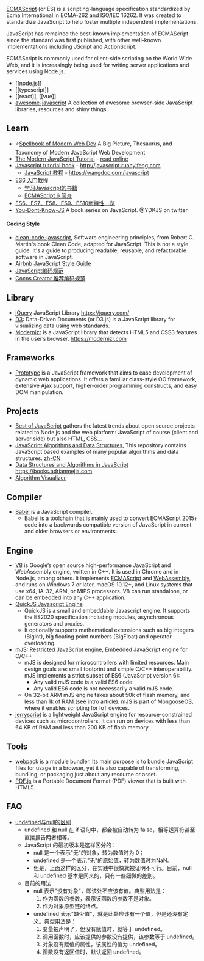 [ECMAScript](https://en.wikipedia.org/wiki/ECMAScript) (or ES) is a scripting-language specification standardized by Ecma International in ECMA-262 and ISO/IEC 16262. It was created to standardize JavaScript to help foster multiple independent implementations.

JavaScript has remained the best-known implementation of ECMAScript since the standard was first published, with other well-known implementations including JScript and ActionScript.

ECMAScript is commonly used for client-side scripting on the World Wide Web, and it is increasingly being used for writing server applications and services using Node.js.


- [[node.js]]
- [[typescript]]
- [[react]], [[vue]]
- [awesome-javascript](https://github.com/sorrycc/awesome-javascript) A collection of awesome browser-side JavaScript libraries, resources and shiny things.


## Learn
- :star:[Spellbook of Modern Web Dev](https://github.com/dexteryy/spellbook-of-modern-webdev) A Big Picture, Thesaurus, and Taxonomy of Modern JavaScript Web Development
- [The Modern JavaScript Tutorial](https://github.com/javascript-tutorial) - [read online](https://javascript.info/)
- [Javascript tutorial book](https://github.com/ruanyf/jstutorial) - http://javascript.ruanyifeng.com
  - [JavaScript 教程](https://github.com/wangdoc/javascript-tutorial) - https://wangdoc.com/javascript
- [ES6 入门教程](http://es6.ruanyifeng.com/)
  - [学习Javascript的书籍](http://www.ruanyifeng.com/blog/2008/01/javascript_book_recommendation.html)
  - [ECMAScript 6 简介](http://es6.ruanyifeng.com/#docs/intro)
- [ES6、ES7、ES8、ES9、ES10新特性一览](https://juejin.im/post/5ca2e1935188254416288eb2)
- [You-Dont-Know-JS](https://github.com/getify/You-Dont-Know-JS) A book series on JavaScript. @YDKJS on twitter.

#### Coding Style
- [clean-code-javascript](https://github.com/ryanmcdermott/clean-code-javascript), Software engineering principles, from Robert C. Martin's book Clean Code, adapted for JavaScript. This is not a style guide. It's a guide to producing readable, reusable, and refactorable software in JavaScript.
- [Airbnb JavaScript Style Guide](https://github.com/airbnb/javascript)
- [JavaScript编码规范](https://github.com/fex-team/styleguide/blob/master/javascript.md)
- [Cocos Creator 推荐编码规范](https://docs.cocos.com/creator/manual/zh/scripting/reference/coding-standards.html)



## Library
- [jQuery](https://github.com/jquery/jquery) JavaScript Library https://jquery.com/
- [D3](https://github.com/d3/d3): Data-Driven Documents (or D3.js) is a JavaScript library for visualizing data using web standards. 
- [Modernizr](https://github.com/modernizr/modernizr) is a JavaScript library that detects HTML5 and CSS3 features in the user’s browser. https://modernizr.com



## Frameworks
- [Prototype](https://github.com/prototypejs/prototype) is a JavaScript framework that aims to ease development of dynamic web applications. It offers a familiar class-style OO framework, extensive Ajax support, higher-order programming constructs, and easy DOM manipulation.



## Projects
- [Best of JavaScript](https://github.com/bestofjs/bestofjs-webui) gathers the latest trends about open source projects related to Node.js and the web platform: JavaScript of course (client and server side) but also HTML, CSS...
- [JavaScript Algorithms and Data Structures](https://github.com/trekhleb/javascript-algorithms), This repository contains JavaScript based examples of many popular algorithms and data structures. [zh-CN](https://github.com/trekhleb/javascript-algorithms/blob/master/README.zh-CN.md)
- [Data Structures and Algorithms in JavaScript](https://github.com/amejiarosario/dsa.js-data-structures-algorithms-javascript) https://books.adrianmejia.com
- [Algorithm Visualizer](https://github.com/algorithm-visualizer/algorithm-visualizer)



## Compiler
- [Babel](https://babeljs.io/) is a JavaScript compiler.
  - Babel is a toolchain that is mainly used to convert ECMAScript 2015+ code into a backwards compatible version of JavaScript in current and older browsers or environments. 



## Engine
- [V8](https://v8.dev/) is Google’s open source high-performance JavaScript and WebAssembly engine, written in C++. It is used in Chrome and in Node.js, among others. It implements [ECMAScript](https://tc39.es/ecma262/) and [WebAssembly](https://webassembly.github.io/spec/core/), and runs on Windows 7 or later, macOS 10.12+, and Linux systems that use x64, IA-32, ARM, or MIPS processors. V8 can run standalone, or can be embedded into any C++ application.
- [QuickJS Javascript Engine](https://bellard.org/quickjs/)
  - QuickJS is a small and embeddable Javascript engine. It supports the ES2020 specification including modules, asynchronous generators and proxies.
  - It optionally supports mathematical extensions such as big integers (BigInt), big floating point numbers (BigFloat) and operator overloading.
- [mJS: Restricted JavaScript engine](https://github.com/cesanta/mjs), Embedded JavaScript engine for C/C++
  - mJS is designed for microcontrollers with limited resources. Main design goals are: small footprint and simple C/C++ interoperability. mJS implements a strict subset of ES6 (JavaScript version 6):
    - Any valid mJS code is a valid ES6 code.
    - Any valid ES6 code is not necessarily a valid mJS code.
  - On 32-bit ARM mJS engine takes about 50k of flash memory, and less than 1k of RAM (see intro article). mJS is part of MongooseOS, where it enables scripting for IoT devices.
- [jerryscript](https://github.com/jerryscript-project/jerryscript) is a lightweight JavaScript engine for resource-constrained devices such as microcontrollers. It can run on devices with less than 64 KB of RAM and less than 200 KB of flash memory.



## Tools
- [webpack](https://github.com/webpack/webpack) is a module bundler. Its main purpose is to bundle JavaScript files for usage in a browser, yet it is also capable of transforming, bundling, or packaging just about any resource or asset.
- [PDF.js](https://github.com/mozilla/pdf.js) is a Portable Document Format (PDF) viewer that is built with HTML5.



## FAQ
- [undefined与null的区别](https://www.ruanyifeng.com/blog/2014/03/undefined-vs-null.html)
  - undefined 和 null 在 if 语句中，都会被自动转为 false，相等运算符甚至直接报告两者相等。
  - JavaScript 的最初版本是这样区分的：
    - null 是一个表示"无"的对象，转为数值时为 0；
    - undefined 是一个表示"无"的原始值，转为数值时为NaN。
    - 但是，上面这样的区分，在实践中很快就被证明不可行。目前，null 和 undefined 基本是同义的，只有一些细微的差别。
  - 目前的用法
    - null 表示"没有对象"，即该处不应该有值。典型用法是：
      1. 作为函数的参数，表示该函数的参数不是对象。
      2. 作为对象原型链的终点。
    - undefined 表示"缺少值"，就是此处应该有一个值，但是还没有定义。典型用法是：
      1. 变量被声明了，但没有赋值时，就等于 undefined。
      2. 调用函数时，应该提供的参数没有提供，该参数等于 undefined。
      3. 对象没有赋值的属性，该属性的值为 undefined。
      4. 函数没有返回值时，默认返回 undefined。
    



